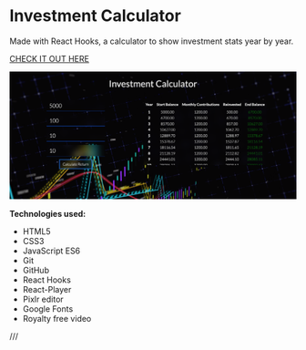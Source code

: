 # Investment Calculator

Made with React Hooks, a calculator to show investment stats year by year.

[CHECK IT OUT HERE ](https://kasjanhinc.github.io/Investment-Calculator/)

![Investment Calculator](./screenshots/cover.png)

**Technologies used:**

- HTML5
- CSS3
- JavaScript ES6
- Git
- GitHub
- React Hooks
- React-Player
- Pixlr editor
- Google Fonts
- Royalty free video


///